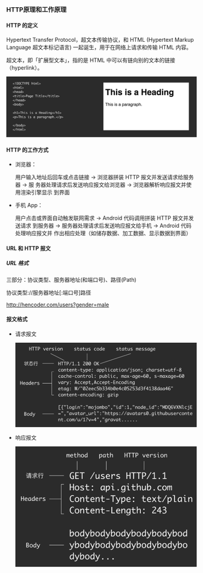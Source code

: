 ### HTTP原理和工作原理

#### HTTP 的定义

Hypertext Transfer Protocol，超⽂本传输协议，和 HTML (Hypertext Markup
Language 超⽂本标记语⾔) ⼀起诞⽣，⽤于在⽹络上请求和传输 HTML 内容。

超⽂本，即「扩展型⽂本」，指的是 HTML 中可以有链向别的⽂本的链接
（hyperlink）。

![](https://raw.githubusercontent.com/hejinalex/notes/master/Hencoder%20Plus/HTML.png)

#### HTTP 的工作方式

- 浏览器：

  ⽤户输⼊地址后回⻋或点击链接 -> 浏览器拼装 HTTP 报⽂并发送请求给服务器 -> 服
  务器处理请求后发送响应报⽂给浏览器 -> 浏览器解析响应报⽂并使⽤渲染引擎显示
  到界⾯

- ⼿机 App：

  ⽤户点击或界⾯⾃动触发联⽹需求 -> Android 代码调⽤拼装 HTTP 报⽂并发送请求
  到服务器 -> 服务器处理请求后发送响应报⽂给⼿机 -> Android 代码处理响应报⽂并
  作出相应处理（如储存数据、加⼯数据、显示数据到界⾯）

#### URL 和 HTTP 报文

##### URL 格式

三部分：协议类型、服务器地址(和端⼝号)、路径(Path)

协议类型://服务器地址[:端⼝号]路径

http://hencoder.com/users?gender=male

#### 报文格式

- 请求报⽂

  ![](https://raw.githubusercontent.com/hejinalex/notes/master/Hencoder%20Plus/Response.png)

- 响应报文

  ![](https://raw.githubusercontent.com/hejinalex/notes/master/Hencoder%20Plus/Request.png)